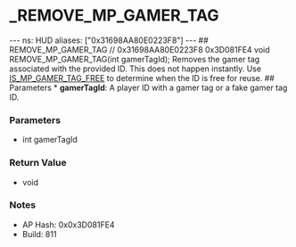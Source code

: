 # _REMOVE_MP_GAMER_TAG

--- ns: HUD aliases: ["0x31698AA80E0223F8"] --- ## REMOVE_MP_GAMER_TAG  // 0x31698AA80E0223F8 0x3D081FE4 void REMOVE_MP_GAMER_TAG(int gamerTagId);  Removes the gamer tag associated with the provided ID. This does not happen instantly. Use [IS_MP_GAMER_TAG_FREE](#_0x595B5178E412E199) to determine when the ID is free for reuse.  ## Parameters * **gamerTagId**: A player ID with a gamer tag or a fake gamer tag ID.

### Parameters
* int gamerTagId

### Return Value
* void

### Notes
* AP Hash: 0x0x3D081FE4
* Build: 811

